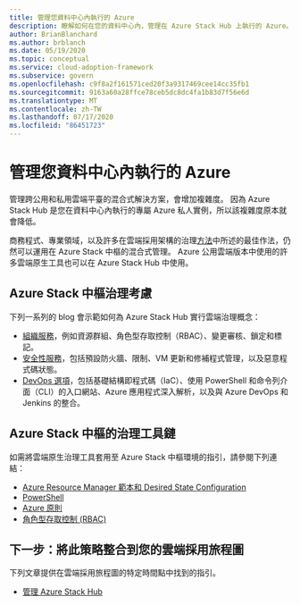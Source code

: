 ```yaml
---
title: 管理您資料中心內執行的 Azure
description: 瞭解如何在您的資料中心內，管理在 Azure Stack Hub 上執行的 Azure。
author: BrianBlanchard
ms.author: brblanch
ms.date: 05/19/2020
ms.topic: conceptual
ms.service: cloud-adoption-framework
ms.subservice: govern
ms.openlocfilehash: c9f8a2f161571ced20f3a9317469cee14cc35fb1
ms.sourcegitcommit: 9163a60a28ffce78ceb5dc8dc4fa1b83d7f56e6d
ms.translationtype: MT
ms.contentlocale: zh-TW
ms.lasthandoff: 07/17/2020
ms.locfileid: "86451723"
---
```

# <a name="govern-azure-running-in-your-datacenter"></a>管理您資料中心內執行的 Azure

管理跨公用和私用雲端平臺的混合式解決方案，會增加複雜度。 因為 Azure Stack Hub 是您在資料中心內執行的專屬 Azure 私人實例，所以該複雜度原本就會降低。

商務程式、專業領域，以及許多在雲端採用架構的治理[方法](../../govern/index.md)中所述的最佳作法，仍然可以運用在 Azure Stack 中樞的混合式管理。 Azure 公用雲端版本中使用的許多雲端原生工具也可以在 Azure Stack Hub 中使用。

## <a name="azure-stack-hub-governance-considerations"></a>Azure Stack 中樞治理考慮

下列一系列的 blog 會示範如何為 Azure Stack Hub 實行雲端治理概念：

- [組織服務](https://azure.microsoft.com/blog/azure-stack-iaas-part-seven/)，例如資源群組、角色型存取控制（RBAC）、變更審核、鎖定和標記。
- [安全性服務](https://azure.microsoft.com/blog/azure-stack-iaas-part-four/)，包括預設防火牆、限制、VM 更新和修補程式管理，以及惡意程式碼狀態。
- [DevOps 選項](https://azure.microsoft.com/blog/azure-stack-iaas-part-seven-2/)，包括基礎結構即程式碼（IaC）、使用 PowerShell 和命令列介面（CLI）的入口網站、Azure 應用程式深入解析，以及與 Azure DevOps 和 Jenkins 的整合。

## <a name="governance-toolchain-for-azure-stack-hub"></a>Azure Stack 中樞的治理工具鏈

如需將雲端原生治理工具套用至 Azure Stack 中樞環境的指引，請參閱下列連結：

- [Azure Resource Manager 範本和 Desired State Configuration](https://docs.microsoft.com/azure-stack/user/azure-stack-arm-templates?view=azs-2002)
- [PowerShell](https://docs.microsoft.com/azure-stack/user/azure-stack-powershell-overview?view=azs-2002)
- [Azure 原則](https://docs.microsoft.com/azure-stack/user/azure-stack-policy-module?view=azs-2002)
- [角色型存取控制 (RBAC)](https://docs.microsoft.com/azure-stack/user/azure-stack-manage-permissions?view=azs-2002)

## <a name="next-step-integrate-this-strategy-into-your-cloud-adoption-journey"></a>下一步：將此策略整合到您的雲端採用旅程圖

下列文章提供在雲端採用旅程圖的特定時間點中找到的指引。

- [管理 Azure Stack Hub](./manage.md)
